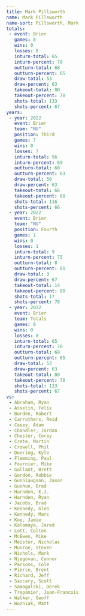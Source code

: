 ```yaml
---
title: Mark Pillsworth
name: Mark Pillsworth
name-sort: Pillsworth, Mark
totals:
 - event: Brier
   games: 8
   wins: 0
   losses: 8
   inturn-total: 65
   inturn-percent: 70
   outturn-total: 68
   outturn-percent: 65
   draw-total: 53
   draw-percent: 63
   takeout-total: 80
   takeout-percent: 70
   shots-total: 133
   shots-percent: 67
years:
 - year: 2022
   event: Brier
   team: "NU"
   position: Third
   games: 7
   wins: 0
   losses: 7
   inturn-total: 56
   inturn-percent: 69
   outturn-total: 60
   outturn-percent: 63
   draw-total: 50
   draw-percent: 63
   takeout-total: 66
   takeout-percent: 68
   shots-total: 116
   shots-percent: 66
 - year: 2022
   event: Brier
   team: "NU"
   position: Fourth
   games: 1
   wins: 0
   losses: 1
   inturn-total: 9
   inturn-percent: 75
   outturn-total: 8
   outturn-percent: 81
   draw-total: 3
   draw-percent: 67
   takeout-total: 14
   takeout-percent: 80
   shots-total: 17
   shots-percent: 78
 - year: 2022
   event: Brier
   team: Totals
   games: 8
   wins: 0
   losses: 8
   inturn-total: 65
   inturn-percent: 70
   outturn-total: 68
   outturn-percent: 65
   draw-total: 53
   draw-percent: 63
   takeout-total: 80
   takeout-percent: 70
   shots-total: 133
   shots-percent: 67
vs:
 - Abraham, Ryan
 - Asselin, Felix
 - Borden, Robert
 - Carruthers, Reid
 - Casey, Adam
 - Chandler, Jordan
 - Chester, Corey
 - Crete, Martin
 - Crowell, Phil
 - Doering, Kyle
 - Flemming, Paul
 - Fournier, Mike
 - Gallant, Brett
 - Gordon, Robbie
 - Gunnlaugson, Jason
 - Gushue, Brad
 - Harnden, E.J.
 - Harnden, Ryan
 - Jacobs, Brad
 - Kennedy, Glen
 - Kennedy, Marc
 - Koe, Jamie
 - Kolomaya, Jared
 - Lott, Colton
 - McEwen, Mike
 - Meister, Nicholas
 - Munroe, Steven
 - Nichols, Mark
 - Njegovan, Connor
 - Parsons, Cole
 - Pierce, Brent
 - Richard, Jeff
 - Saccary, Scott
 - Samagalski, Derek
 - Trepanier, Jean-Francois
 - Walker, Geoff
 - Wozniak, Matt
---
```

